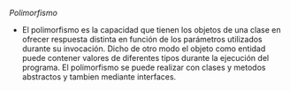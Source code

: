 *Polimorfismo*

- El polimorfismo es la capacidad que tienen los objetos de una clase en ofrecer respuesta distinta en función de los parámetros utilizados durante su invocación. Dicho de otro modo el objeto como entidad puede contener valores de diferentes tipos durante la ejecución del programa. El polimorfismo se puede realizar con clases y metodos abstractos y tambien mediante interfaces.

